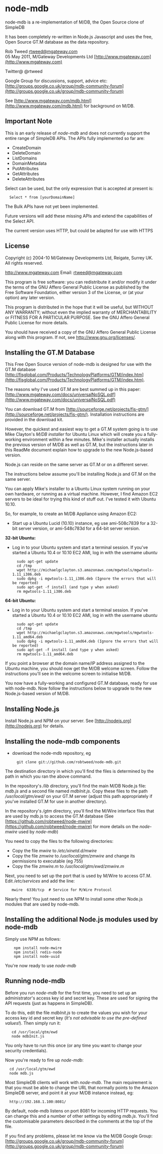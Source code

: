 # node-mdb
 
node-mdb is a re-implementation of M/DB, the Open Source clone of SimpleDB

It has been completely re-written in Node.js Javascript and uses the free, Open Source GT.M database as the data repository.

Rob Tweed <rtweed@mgateway.com>  
05 May 2011, M/Gateway Developments Ltd [http://www.mgateway.com](http://www.mgateway.com)  

Twitter@ @rtweed

Google Group for discussions, support, advice etc: [http://groups.google.co.uk/group/mdb-community-forum](http://groups.google.co.uk/group/mdb-community-forum)

See [http://www.mgateway.com/mdb.html](http://www.mgateway.com/mdb.html) for background on M/DB.

## Important Note

This is an early release of *node-mdb* and does not currently support the entire range of SimpleDB APIs.  The APIs fully implemented so far are:

- CreateDomain
- DeleteDomain
- ListDomains
- DomainMetadata
- PutAttributes
- GetAttributes
- DeleteAttributes

Select can be used, but the only expression that is accepted at present is:

      Select * from [yourDomainName]

The Bulk APIs have not yet been implemented.
	  
Future versions will add these missing APIs and extend the capabilities of the Select API.

The current version uses HTTP, but could be adapted for use with HTTPS
	  
## License

Copyright (c) 2004-10 M/Gateway Developments Ltd,
Reigate, Surrey UK.
All rights reserved.

http://www.mgateway.com
Email: rtweed@mgateway.com

This program is free software: you can redistribute it and/or modify it under the terms of the GNU Affero General Public License as published by the Free Software Foundation, either version 3 of the License, or (at your option) any later version.

This program is distributed in the hope that it will be useful, but WITHOUT ANY WARRANTY; without even the implied warranty of MERCHANTABILITY or FITNESS FOR A PARTICULAR PURPOSE.  See the GNU Affero General Public License for more details.

You should have received a copy of the GNU Affero General Public License along with this program.  If not, see <http://www.gnu.org/licenses/>.

## Installing the GT.M Database

This Free Open Source version of node-mdb is designed for use with the GT.M database [http://fisglobal.com/Products/TechnologyPlatforms/GTM/index.htm](http://fisglobal.com/Products/TechnologyPlatforms/GTM/index.htm). 

The reasons why I've used GT.M are best summed up in this paper: [http://www.mgateway.com/docs/universalNoSQL.pdf](http://www.mgateway.com/docs/universalNoSQL.pdf)

You can download GT.M from [http://sourceforge.net/projects/fis-gtm/](http://sourceforge.net/projects/fis-gtm/).  Installation instructions are provided in the download kit.

However, the quickest and easiest way to get a GT.M system going is to use Mike Clayton's *M/DB installer* for Ubuntu Linux which will create you a fully-working environment within a few minutes.  Mike's installer actually installs the previous version of M/DB as well as GT.M, but the instructions later in this ReadMe document explain how to upgrade to the new Node.js-based version.

Node.js can reside on the same server as GT.M or on a different server.

The instructions below assume you'll be installing Node.js and GT.M on the same server.

You can apply Mike's installer to a Ubuntu Linux system running on your own hardware, or running as a virtual machine.  However, I find Amazon EC2 servers to be ideal for trying this kind of stuff out.  I've tested it with Ubuntu 10.10.

So, for example, to create an M/DB Appliance using Amazon EC2:

- Start up a Ubuntu Lucid (10.10) instance, eg use ami-508c7839 for a 32-bit server version, or ami-548c783d for a 64-bit server version.

**32-bit Ubuntu:**

- Log in to your Ubuntu system and start a terminal session. If you've started a Ubuntu 10.4 or 10.10 EC2 AMI, log in with the username *ubuntu*

        sudo apt-get update
        cd /tmp
        wget http://michaelgclayton.s3.amazonaws.com/mgwtools/mgwtools-1.11_i386.deb
        sudo dpkg -i mgwtools-1.11_i386.deb (Ignore the errors that will be reported)
        sudo apt-get -f install (and type y when asked)
        rm mgwtools-1.11_i386.deb
	 
	 
**64-bit Ubuntu:**

- Log in to your Ubuntu system and start a terminal session. If you've started a Ubuntu 10.4 or 10.10 EC2 AMI, log in with the username *ubuntu*

        sudo apt-get update
        cd /tmp
        wget http://michaelgclayton.s3.amazonaws.com/mgwtools/mgwtools-1.11_amd64.deb
        sudo dpkg -i mgwtools-1.11_amd64.deb (Ignore the errors that will be reported)
        sudo apt-get -f install (and type y when asked)
        rm mgwtools-1.11_amd64.deb

If you point a browser at the domain name/IP address assigned to the Ubuntu machine, you should now get the M/DB welcome screen.  Follow the instructions you'll see in the welcome screen to initialise M/DB.

You now have a fully-working and configured GT.M database, ready for use with node-mdb.  Now follow the instructions below to upgrade to the new Node.js-based version of M/DB.

## Installing Node.js

Install Node.js and NPM on your server.  See [http://nodejs.org](http://nodejs.org) for details.


## Installing the node-mdb components

- download the node-mdb repository, eg

        git clone git://github.com/robtweed/node-mdb.git

 The destination directory in which you'll find the files is determined by the path in which you ran the above command.

 In the repository's */lib* directory, you'll find the main M/DB Node.js file: *mdb.js* and a second file named *mdbInit.js*.  Copy these files to the path */usr/local/gtm/ewd/* on your GT.M server (adjust this path appropriately if you've installed GT.M for use in another directory).

In the repository's */gtm* directory, you'll find the M/Wire interface files that are used by mdb.js to access the GT.M database (See [https://github.com/robtweed/node-mwire](https://github.com/robtweed/node-mwire) for more details on the *node-mwire* used by *node-mdb*)  

You need to copy the files to the following directories:

  - Copy the file *mwire* to */etc/xinetd.d/mwire*
  - Copy the file *zmwire* to */usr/local/gtm/zmwire* and change its permissions to executable (eg 755)
  - Copy the file *zmwire.m* to */usr/local/gtm/ewd/zmwire.m*
  
 Next, you need to set up the port that is used by M/Wire to access GT.M.  Edit */etc/services* and add the line:
 
       mwire  6330/tcp  # Service for M/Wire Protocol
 
Nearly there!  You just need to use NPM to install some other Node.js modules that are used by node-mdb.

## Installing the additional Node.js modules used by node-mdb

Simply use NPM as follows:

        npm install node-mwire
		npm install redis-node
		npm install node-uuid
		
You're now ready to use *node-mdb*

## Running node-mdb

Before you run *node-mdb* for the first time, you need to set up an administrator's access key id and secret key.  These are used for signing the API requests (just as happens in SimpleDB).

To do this, edit the file *mdbInit.js* to create the values you wish for your access key id and secret key (*It's not advisable to use the pre-defined values!*).  Then simply run it:

       cd /usr/local/gtm/ewd
	   node mdbInit.js
	   
You only have to run this once (or any time you want to change your security credentials).

Now you're ready to fire up *node-mdb*:

	   
      cd /usr/local/gtm/ewd
	  node mdb.js
	  
Most SimpleDB clients will work with *node-mdb*.  The main requirement is that you must be able to change the URL that normally points to the Amazon SimpleDB server, and point it at your M/DB instance instead, eg:

      http://192.168.1.100:8081/
	  
By default, node-mdb listens on port 8081 for incoming HTTP requests.  You can change this and a number of other settings by editing *mdb.js*.  You'll find the customisable parameters described in the comments at the top of the file.

If you find any problems, please let me know via the M/DB Google Group: [http://groups.google.co.uk/group/mdb-community-forum](http://groups.google.co.uk/group/mdb-community-forum)
	  
 